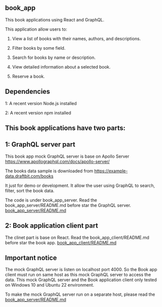 ## book_app
This book applications using React and GraphQL.

This application  allow users to:

1. View a list of books with their names, authors, and descriptions.

2. Filter books by some field.

3. Search for books by name or description.

4. View detailed information about a selected book.

5. Reserve a book.


## Dependencies
1: A recent version Node.js installed

2: A recent version npm installed


## This book applications have two parts:
## 1: GraphQL server part
This book app mock GraphQL server is base on Apollo Server
https://www.apollographql.com/docs/apollo-server/

The books data sample is downloaded from 
https://example-data.draftbit.com/books

It just for demo or development.
It allow the user using GraphQL to search, filter, sort the book data.


The code is under book_app_server.
Read the book_app_server/README.md before star the GraphQL server.
[book_app_server/README.md](book_app_server/README.md)

## 2: Book application client part
The clinet part is base on React.
Read the book_app_client/README.md before star the book app.
[book_app_client/README.md](book_app_client/README.md)


## Important notice
The mock GraphQL server is  listen on localhost port 4000.
So the Book app client must run on same host as this mock GraphQL server to access the data.
This mock GraphQL server and the Book application client only tested on Windows 10  and Ubuntu 22 environment.

To make the mock GraphQL server run on a separate host, please read the  [book_app_server/README.md](book_app_server/README.md)
